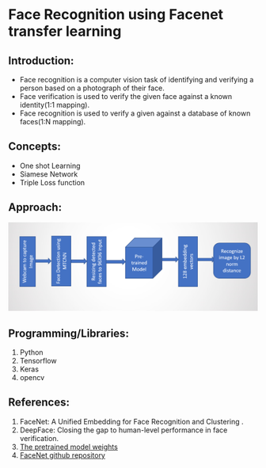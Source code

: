 # **Face Recognition using Facenet transfer learning**

## **Introduction:**
* Face recognition is a computer vision task of identifying and verifying a person based on a photograph of their face.
* Face verification is used to verify the given face against a known identity(1:1 mapping).
* Face recognition is used to verify a given against a database of known faces(1:N mapping).

## **Concepts:**
* One shot Learning
* Siamese Network
* Triple Loss function

## **Approach:**

<img src="img1.PNG">

## **Programming/Libraries:**
1. Python
2. Tensorflow
3. Keras
4. opencv

## **References:**
1. FaceNet: A Unified Embedding for Face Recognition and Clustering .
2. DeepFace: Closing the gap to human-level performance in face verification.
3. [The pretrained model weights](https://github.com/iwantooxxoox/Keras-OpenFace)
4. [FaceNet github repository](https://github.com/davidsandberg/facenet)
